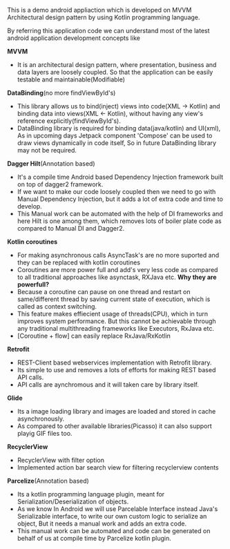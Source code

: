This is a demo android appliaction which is developed on MVVM Architectural design pattern by using Kotlin programming language.

By referring this application code we can understand most of the latest android application development concepts like

**MVVM**
 - It is an architectural design pattern, where presentation, business and data layers are loosely coupled.
   So that the application can be easily testable and maintainable(Modifiable)
 
**DataBinding**(no more findViewById's)
 - This library allows us to bind(inject) views into code(XML -> Kotlin) and binding data into views(XML <- Kotlin),
   without having any view's reference explicitly(findViewById's).
 - DataBinding library is required for binding data(java/kotlin) and UI(xml), As in upcoming days Jetpack component 'Compose'
   can be used to draw views dynamically in code itself, So in future DataBinding library may not be required.

**Dagger Hilt**(Annotation based)
 - It's a compile time Android based Dependency Injection framework built on top of dagger2 framework.
 - If we want to make our code loosely coupled then we need to go with Manual Dependency Injection,
   but it adds a lot of extra code and time to develop. 
 - This Manual work can be automated with the help of DI frameworks and here Hilt is one among them, 
   which removes lots of boiler plate code as compared to Manual DI and Dagger2.

**Kotlin coroutines**
- For making asynchronous calls AsyncTask's are no more suported and they can be replaced with
  kotlin coroutines
- Coroutines are more power full and add's very less code as compared to all
  traditional approaches like asynctask, RXJava etc.
  **Why they are powerfull?**
- Because a coroutine can pause on one thread and restart on same/different
  thread by saving current state of execution, which is called as context switching.
- This feature makes effiecient usage of threads(CPU), which in turn improves system performance. 
  But this cannot be achievable through any traditional multithreading frameworks like Executors, RxJava etc.
- [Coroutine + flow] can easily replace RxJava/RxKotlin

**Retrofit**
- REST-Client based webservices implementation with Retrofit library.
- Its simple to use and removes a lots of efforts for making REST based API calls.
- API calls are aynchromous and it will taken care by library itself.

**Glide**
 - Its a image loading library and images are loaded and stored in cache asynchronously.
 - As compared to other available libraries(Picasso) it can also support playig GIF files too.

**RecyclerView**
 - RecyclerView with filter option
 - Implemented action bar search view for filtering recyclerview contents

**Parcelize**(Annotation based)
 - Its a kotlin programming language plugin, meant for Serialization/Deserialization of objects.
 - As we know In Android we will use Parcelable Interface instead Java's Serializable interface,
   to write our own custom logic to serialize an object, But it needs a manual work and adds an extra code.
 - This manual work can be automated and code can be generated on behalf of us at compile time by Parcelize kotlin plugin.
   

